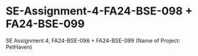 # SE-Assignment-4-FA24-BSE-098 + FA24-BSE-099
SE Assignment 4, FA24-BSE-098 + FA24-BSE-099  (Name of Project: PetHaven)
